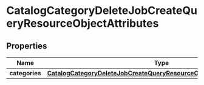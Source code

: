 
# CatalogCategoryDeleteJobCreateQueryResourceObjectAttributes

## Properties
| Name | Type | Description | Notes |
| ------------ | ------------- | ------------- | ------------- |
| **categories** | [**CatalogCategoryDeleteJobCreateQueryResourceObjectAttributesCategories**](CatalogCategoryDeleteJobCreateQueryResourceObjectAttributesCategories.md) |  |  |



